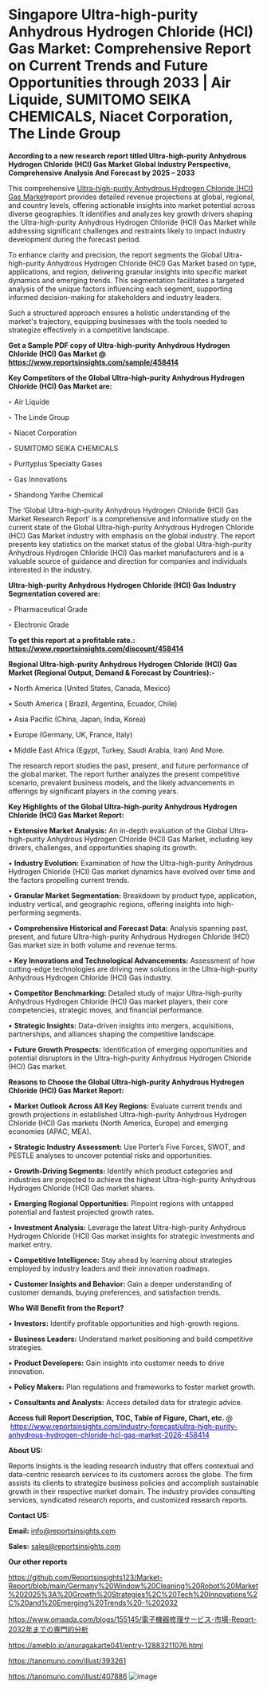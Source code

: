 # Singapore Ultra-high-purity Anhydrous Hydrogen Chloride (HCl) Gas Market: Comprehensive Report on Current Trends and Future Opportunities through 2033 | Air Liquide, SUMITOMO SEIKA CHEMICALS, Niacet Corporation, The Linde Group

<strong>According to a new research report titled Ultra-high-purity Anhydrous Hydrogen Chloride (HCl) Gas Market Global Industry Perspective, Comprehensive Analysis And Forecast by 2025 – 2033</strong>

This comprehensive <a href=https://www.reportsinsights.com/sample/458414>Ultra-high-purity Anhydrous Hydrogen Chloride (HCl) Gas Market</a>report provides detailed revenue projections at global, regional, and country levels, offering actionable insights into market potential across diverse geographies. It identifies and analyzes key growth drivers shaping the Ultra-high-purity Anhydrous Hydrogen Chloride (HCl) Gas Market while addressing significant challenges and restraints likely to impact industry development during the forecast period.

To enhance clarity and precision, the report segments the Global Ultra-high-purity Anhydrous Hydrogen Chloride (HCl) Gas Market based on type, applications, and region, delivering granular insights into specific market dynamics and emerging trends. This segmentation facilitates a targeted analysis of the unique factors influencing each segment, supporting informed decision-making for stakeholders and industry leaders.

Such a structured approach ensures a holistic understanding of the market's trajectory, equipping businesses with the tools needed to strategize effectively in a competitive landscape.

<strong>Get a Sample PDF copy of Ultra-high-purity Anhydrous Hydrogen Chloride (HCl) Gas Market </strong><strong>@<a href=https://www.reportsinsights.com/sample/458414 style=color:#0000ff;> https://www.reportsinsights.com/sample/458414</a></strong></font>

<strong>Key Competitors of the Global Ultra-high-purity Anhydrous Hydrogen Chloride (HCl) Gas Market are:</strong>

‣ Air Liquide

‣ The Linde Group

‣ Niacet Corporation

‣ SUMITOMO SEIKA CHEMICALS

‣ Purityplus Specialty Gases

‣ Gas Innovations

‣ Shandong Yanhe Chemical

The ‘Global Ultra-high-purity Anhydrous Hydrogen Chloride (HCl) Gas Market Research Report’ is a comprehensive and informative study on the current state of the Global Ultra-high-purity Anhydrous Hydrogen Chloride (HCl) Gas Market industry with emphasis on the global industry. The report presents key statistics on the market status of the global Ultra-high-purity Anhydrous Hydrogen Chloride (HCl) Gas market manufacturers and is a valuable source of guidance and direction for companies and individuals interested in the industry.

<strong>Ultra-high-purity Anhydrous Hydrogen Chloride (HCl) Gas Industry Segmentation covered are:</strong>

‣ Pharmaceutical Grade

‣ Electronic Grade

<strong>To get this report at a profitable rate.: <a href=https://www.reportsinsights.com/discount/458414 style=color:#0000ff;>https://www.reportsinsights.com/discount/458414</a></strong></font>

<strong>Regional Ultra-high-purity Anhydrous Hydrogen Chloride (HCl) Gas Market (Regional Output, Demand &amp; Forecast by Countries):-</strong>

• North America (United States, Canada, Mexico)

• South America ( Brazil, Argentina, Ecuador, Chile)

• Asia Pacific (China, Japan, India, Korea)

• Europe (Germany, UK, France, Italy)

• Middle East Africa (Egypt, Turkey, Saudi Arabia, Iran) And More.

The research report studies the past, present, and future performance of the global market. The report further analyzes the present competitive scenario, prevalent business models, and the likely advancements in offerings by significant players in the coming years.

<strong>Key Highlights of the Global Ultra-high-purity Anhydrous Hydrogen Chloride (HCl) Gas Market Report:</strong>

• <strong>Extensive Market Analysis:</strong> An in-depth evaluation of the Global Ultra-high-purity Anhydrous Hydrogen Chloride (HCl) Gas Market, including key drivers, challenges, and opportunities shaping its growth.

• <strong>Industry Evolution:</strong> Examination of how the Ultra-high-purity Anhydrous Hydrogen Chloride (HCl) Gas market dynamics have evolved over time and the factors propelling current trends.

• <strong>Granular Market Segmentation:</strong> Breakdown by product type, application, industry vertical, and geographic regions, offering insights into high-performing segments.

• <strong>Comprehensive Historical and Forecast Data:</strong> Analysis spanning past, present, and future Ultra-high-purity Anhydrous Hydrogen Chloride (HCl) Gas market size in both volume and revenue terms.

• <strong>Key Innovations and Technological Advancements:</strong> Assessment of how cutting-edge technologies are driving new solutions in the Ultra-high-purity Anhydrous Hydrogen Chloride (HCl) Gas industry.

• <strong>Competitor Benchmarking:</strong> Detailed study of major Ultra-high-purity Anhydrous Hydrogen Chloride (HCl) Gas market players, their core competencies, strategic moves, and financial performance.

• <strong>Strategic Insights:</strong> Data-driven insights into mergers, acquisitions, partnerships, and alliances shaping the competitive landscape.

• <strong>Future Growth Prospects:</strong> Identification of emerging opportunities and potential disruptors in the Ultra-high-purity Anhydrous Hydrogen Chloride (HCl) Gas market.

<strong>Reasons to Choose the Global Ultra-high-purity Anhydrous Hydrogen Chloride (HCl) Gas Market Report:</strong>

• <strong>Market Outlook Across All Key Regions:</strong> Evaluate current trends and growth projections in established Ultra-high-purity Anhydrous Hydrogen Chloride (HCl) Gas markets (North America, Europe) and emerging economies (APAC, MEA).

• <strong>Strategic Industry Assessment:</strong> Use Porter’s Five Forces, SWOT, and PESTLE analyses to uncover potential risks and opportunities.

• <strong>Growth-Driving Segments:</strong> Identify which product categories and industries are projected to achieve the highest Ultra-high-purity Anhydrous Hydrogen Chloride (HCl) Gas market shares.

• <strong>Emerging Regional Opportunities:</strong> Pinpoint regions with untapped potential and fastest projected growth rates.

• <strong>Investment Analysis:</strong> Leverage the latest Ultra-high-purity Anhydrous Hydrogen Chloride (HCl) Gas market insights for strategic investments and market entry.

• <strong>Competitive Intelligence:</strong> Stay ahead by learning about strategies employed by industry leaders and their innovation roadmaps.

• <strong>Customer Insights and Behavior:</strong> Gain a deeper understanding of customer demands, buying preferences, and satisfaction trends.

<strong>Who Will Benefit from the Report?</strong>

• <strong>Investors:</strong> Identify profitable opportunities and high-growth regions.

• <strong>Business Leaders:</strong> Understand market positioning and build competitive strategies.

• <strong>Product Developers:</strong> Gain insights into customer needs to drive innovation.

• <strong>Policy Makers:</strong> Plan regulations and frameworks to foster market growth.

• <strong>Consultants and Analysts:</strong> Access detailed data for strategic advice.
</ul>
<strong>Access full Report Description, TOC, Table of Figure, Chart, etc. </strong>@  <a href=https://www.reportsinsights.com/industry-forecast/ultra-high-purity-anhydrous-hydrogen-chloride-hcl-gas-market-2026-458414 style=color:#0000ff;>https://www.reportsinsights.com/industry-forecast/ultra-high-purity-anhydrous-hydrogen-chloride-hcl-gas-market-2026-458414</a></font>

<strong><strong>About US</strong>:</strong>

Reports Insights is the leading research industry that offers contextual and data-centric research services to its customers across the globe. The firm assists its clients to strategize business policies and accomplish sustainable growth in their respective market domain. The industry provides consulting services, syndicated research reports, and customized research reports.

<strong>Contact US:</strong>

<p class=""""><b>Email:</b> <a href=mailto:info@reportsinsights.com>info@reportsinsights.com</a></p>
<p class=""""><b>Sales:</b> <a href=mailto:sales@reportsinsights.com>sales@reportsinsights.com</a></p>

<strong>Our other reports</strong>

<a href=https://github.com/Reportsinsights123/Market-Report/blob/main/Germany%20Window%20Cleaning%20Robot%20Market%202025%3A%20Growth%20Strategies%2C%20Tech%20Innovations%2C%20and%20Emerging%20Trends%20-%202032>https://github.com/Reportsinsights123/Market-Report/blob/main/Germany%20Window%20Cleaning%20Robot%20Market%202025%3A%20Growth%20Strategies%2C%20Tech%20Innovations%2C%20and%20Emerging%20Trends%20-%202032</a>

<a href=https://www.omaada.com/blogs/155145/電子機器修理サービス-市場-Report-2032年までの専門的分析>https://www.omaada.com/blogs/155145/電子機器修理サービス-市場-Report-2032年までの専門的分析</a>

<a href=https://ameblo.jp/anuragakarte041/entry-12883211076.html>https://ameblo.jp/anuragakarte041/entry-12883211076.html</a>

<a href=https://tanomuno.com/illust/393261>https://tanomuno.com/illust/393261</a>

<a href=https://tanomuno.com/illust/407886>https://tanomuno.com/illust/407886</a>
![image](https://github.com/user-attachments/assets/dcc74621-27ed-43e3-b0c7-1088b1cd8b9a)
